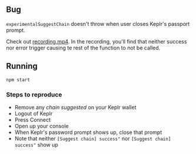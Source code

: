 ## Bug

`experimentalSuggestChain` doesn't throw when user closes Keplr's passport prompt.

Check out [recording.mp4](recording.mp4). In the recording, you'll find that neither success nor error trigger causing te rest of the function to not be called.

## Running

```
npm start
```

### Steps to reproduce

- Remove any _chain suggested_ on your Keplr wallet
- Logout of Keplr
- Press Connect
- Open up your console
- When Keplr's password prompt shows up, close that prompt
- Note that neither `[Suggest chain] success"` nor `[Suggest chain] success"` show up
